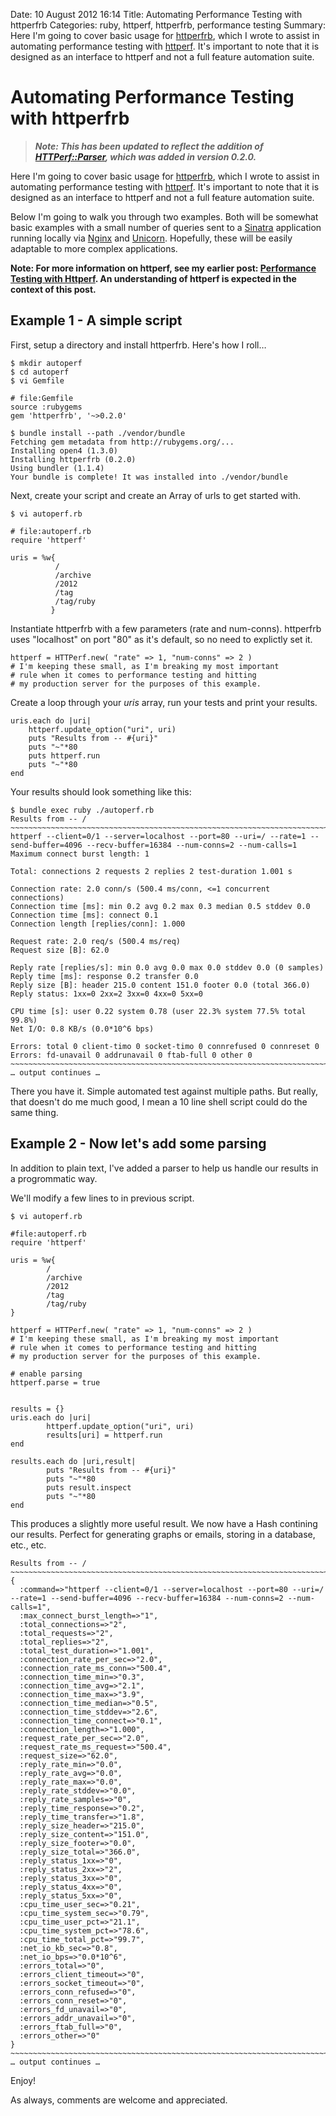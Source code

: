 Date: 10 August 2012 16:14
Title: Automating Performance Testing with httperfrb
Categories: ruby, httperf, httperfrb, performance testing
Summary: Here I'm going to cover basic usage for [httperfrb](https://rubygems.org/gems/httperfrb), which I wrote to assist in automating performance testing with [httperf](/tag/httperf). It's important to note that it is designed as an interface to httperf and not a full feature automation suite. 

# Automating Performance Testing with httperfrb

> ***Note: This has been updated to reflect the addition of [HTTPerf::Parser](http://rubyops.github.com/httperfrb/doc/HTTPerf/Parser.html), which was added in version 0.2.0.***

Here I'm going to cover basic usage for [httperfrb](https://rubygems.org/gems/httperfrb), which I wrote to assist in automating performance testing with [httperf](/tag/httperf). It's important to note that it is designed as an interface to httperf and not a full feature automation suite. 

Below I'm going to walk you through two examples. Both will be somewhat basic examples with a small number of queries sent to a [Sinatra](/tag/sinatra) application running locally via [Nginx](/tag/nginx) and [Unicorn](/tag/unicorn). Hopefully, these will be easily adaptable to more complex applications.

**Note: For more information on httperf, see my earlier post: [Performance Testing with Httperf](http://www.rubyops.net/2012/07/30/performance_testing_with_httperf). An understanding of httperf is expected in the context of this post.**



## Example 1 - A simple script

First, setup a directory and install httperfrb. Here's how I roll…

	$ mkdir autoperf
	$ cd autoperf
	$ vi Gemfile

	# file:Gemfile
	source :rubygems
	gem 'httperfrb', '~>0.2.0'
	
	$ bundle install --path ./vendor/bundle
	Fetching gem metadata from http://rubygems.org/...
	Installing open4 (1.3.0) 
	Installing httperfrb (0.2.0) 
	Using bundler (1.1.4) 
	Your bundle is complete! It was installed into ./vendor/bundle

Next, create your script and create an Array of urls to get started with. 

	$ vi autoperf.rb
	
	# file:autoperf.rb
	require 'httperf'
	
	uris = %w{
	          /
	          /archive
	          /2012
	          /tag
	          /tag/ruby
			 }	
	

Instantiate httperfrb with a few parameters (rate and num-conns). httperfrb uses "localhost" on port "80" as it's default, so no need to explictly set it.

	httperf = HTTPerf.new( "rate" => 1, "num-conns" => 2 )
	# I'm keeping these small, as I'm breaking my most important
	# rule when it comes to performance testing and hitting
	# my production server for the purposes of this example.
	
	
Create a loop through your *uris* array, run your tests and print your results.

	uris.each do |uri|
        httperf.update_option("uri", uri)
        puts "Results from -- #{uri}"
        puts "~"*80
        puts httperf.run
        puts "~"*80
   	end


Your results should look something like this:

	$ bundle exec ruby ./autoperf.rb 
	Results from -- /
	~~~~~~~~~~~~~~~~~~~~~~~~~~~~~~~~~~~~~~~~~~~~~~~~~~~~~~~~~~~~~~~~~~~~~~~~~~~~~~~~
	httperf --client=0/1 --server=localhost --port=80 --uri=/ --rate=1 --send-buffer=4096 --recv-buffer=16384 --num-conns=2 --num-calls=1
	Maximum connect burst length: 1
	
	Total: connections 2 requests 2 replies 2 test-duration 1.001 s
	
	Connection rate: 2.0 conn/s (500.4 ms/conn, <=1 concurrent connections)
	Connection time [ms]: min 0.2 avg 0.2 max 0.3 median 0.5 stddev 0.0
	Connection time [ms]: connect 0.1
	Connection length [replies/conn]: 1.000
	
	Request rate: 2.0 req/s (500.4 ms/req)
	Request size [B]: 62.0
	
	Reply rate [replies/s]: min 0.0 avg 0.0 max 0.0 stddev 0.0 (0 samples)
	Reply time [ms]: response 0.2 transfer 0.0
	Reply size [B]: header 215.0 content 151.0 footer 0.0 (total 366.0)
	Reply status: 1xx=0 2xx=2 3xx=0 4xx=0 5xx=0
	
	CPU time [s]: user 0.22 system 0.78 (user 22.3% system 77.5% total 99.8%)
	Net I/O: 0.8 KB/s (0.0*10^6 bps)
	
	Errors: total 0 client-timo 0 socket-timo 0 connrefused 0 connreset 0
	Errors: fd-unavail 0 addrunavail 0 ftab-full 0 other 0
	~~~~~~~~~~~~~~~~~~~~~~~~~~~~~~~~~~~~~~~~~~~~~~~~~~~~~~~~~~~~~~~~~~~~~~~~~~~~~~~~
	… output continues …
	
	
There you have it. Simple automated test against multiple paths. But really, that doesn't do me much good, I mean a 10 line shell script could do the same thing.

## Example 2 - Now let's add some parsing 

In addition to plain text, I've added a parser to help us handle our results in a progrommatic way. 

We'll modify a few lines to in previous script.

	$ vi autoperf.rb
	
	#file:autoperf.rb
	require 'httperf'
	
	uris = %w{
	        /
	        /archive
	        /2012
	        /tag
	        /tag/ruby
	}
	
	httperf = HTTPerf.new( "rate" => 1, "num-conns" => 2 )
	# I'm keeping these small, as I'm breaking my most important
	# rule when it comes to performance testing and hitting
	# my production server for the purposes of this example.
	
	# enable parsing
	httperf.parse = true
	
	
	results = {}
	uris.each do |uri|
	        httperf.update_option("uri", uri)
	        results[uri] = httperf.run
	end
	
	results.each do |uri,result|
	        puts "Results from -- #{uri}"
	        puts "~"*80
	        puts result.inspect
	        puts "~"*80
	end
	
	
This produces a slightly more useful result. We now have a Hash contining our results. Perfect for generating graphs or emails, storing in a database, etc., etc.

    Results from -- /
    ~~~~~~~~~~~~~~~~~~~~~~~~~~~~~~~~~~~~~~~~~~~~~~~~~~~~~~~~~~~~~~~~~~~~~~~~~~~~~~~~
    { 
      :command=>"httperf --client=0/1 --server=localhost --port=80 --uri=/ --rate=1 --send-buffer=4096 --recv-buffer=16384 --num-conns=2 --num-calls=1",
      :max_connect_burst_length=>"1",
      :total_connections=>"2",
      :total_requests=>"2",
      :total_replies=>"2",
      :total_test_duration=>"1.001",
      :connection_rate_per_sec=>"2.0",
      :connection_rate_ms_conn=>"500.4",
      :connection_time_min=>"0.3",
      :connection_time_avg=>"2.1",
      :connection_time_max=>"3.9",
      :connection_time_median=>"0.5",
      :connection_time_stddev=>"2.6",
      :connection_time_connect=>"0.1",
      :connection_length=>"1.000",
      :request_rate_per_sec=>"2.0",
      :request_rate_ms_request=>"500.4",
      :request_size=>"62.0",
      :reply_rate_min=>"0.0",
      :reply_rate_avg=>"0.0",
      :reply_rate_max=>"0.0",
      :reply_rate_stddev=>"0.0",
      :reply_rate_samples=>"0",
      :reply_time_response=>"0.2",
      :reply_time_transfer=>"1.8",
      :reply_size_header=>"215.0",
      :reply_size_content=>"151.0",
      :reply_size_footer=>"0.0",
      :reply_size_total=>"366.0",
      :reply_status_1xx=>"0",
      :reply_status_2xx=>"2",
      :reply_status_3xx=>"0",
      :reply_status_4xx=>"0",
      :reply_status_5xx=>"0",
      :cpu_time_user_sec=>"0.21",
      :cpu_time_system_sec=>"0.79",
      :cpu_time_user_pct=>"21.1",
      :cpu_time_system_pct=>"78.6",
      :cpu_time_total_pct=>"99.7",
      :net_io_kb_sec=>"0.8",
      :net_io_bps=>"0.0*10^6",
      :errors_total=>"0",
      :errors_client_timeout=>"0",
      :errors_socket_timeout=>"0",
      :errors_conn_refused=>"0",
      :errors_conn_reset=>"0",
      :errors_fd_unavail=>"0",
      :errors_addr_unavail=>"0",
      :errors_ftab_full=>"0",
      :errors_other=>"0"
    }
    ~~~~~~~~~~~~~~~~~~~~~~~~~~~~~~~~~~~~~~~~~~~~~~~~~~~~~~~~~~~~~~~~~~~~~~~~~~~~~~~~
	… output continues …


Enjoy!

As always, comments are welcome and appreciated.  
